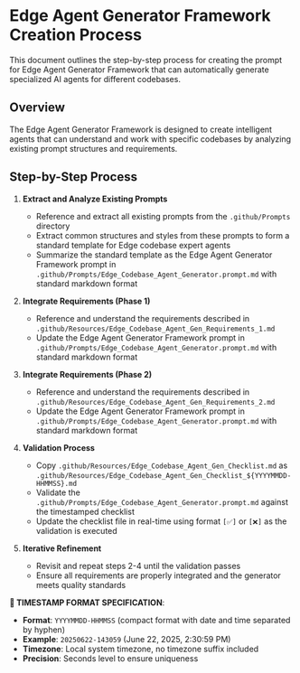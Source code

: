 # Edge Agent Generator Framework Creation Process

This document outlines the step-by-step process for creating the prompt for Edge Agent Generator Framework that can automatically generate specialized AI agents for different codebases.

## Overview

The Edge Agent Generator Framework is designed to create intelligent agents that can understand and work with specific codebases by analyzing existing prompt structures and requirements.

## Step-by-Step Process

1. **Extract and Analyze Existing Prompts**
   - Reference and extract all existing prompts from the `.github/Prompts` directory
   - Extract common structures and styles from these prompts to form a standard template for Edge codebase expert agents
   - Summarize the standard template as the Edge Agent Generator Framework prompt in `.github/Prompts/Edge_Codebase_Agent_Generator.prompt.md` with standard markdown format

2. **Integrate Requirements (Phase 1)**
   - Reference and understand the requirements described in `.github/Resources/Edge_Codebase_Agent_Gen_Requirements_1.md`
   - Update the Edge Agent Generator Framework prompt in `.github/Prompts/Edge_Codebase_Agent_Generator.prompt.md` with standard markdown format

3. **Integrate Requirements (Phase 2)**
   - Reference and understand the requirements described in `.github/Resources/Edge_Codebase_Agent_Gen_Requirements_2.md`
   - Update the Edge Agent Generator Framework prompt in `.github/Prompts/Edge_Codebase_Agent_Generator.prompt.md` with standard markdown format

4. **Validation Process**
   - Copy `.github/Resources/Edge_Codebase_Agent_Gen_Checklist.md` as `.github/Resources/Edge_Codebase_Agent_Gen_Checklist_${YYYYMMDD-HHMMSS}.md`
   - Validate the `.github/Prompts/Edge_Codebase_Agent_Generator.prompt.md` against the timestamped checklist
   - Update the checklist file in real-time using format `[✅]` or `[❌]` as the validation is executed

5. **Iterative Refinement**
   - Revisit and repeat steps 2-4 until the validation passes
   - Ensure all requirements are properly integrated and the generator meets quality standards

**📅 TIMESTAMP FORMAT SPECIFICATION**:
  - **Format**: `YYYYMMDD-HHMMSS` (compact format with date and time separated by hyphen)
  - **Example**: `20250622-143059` (June 22, 2025, 2:30:59 PM)
  - **Timezone**: Local system timezone, no timezone suffix included
  - **Precision**: Seconds level to ensure uniqueness


